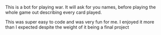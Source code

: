 This is a bot for playing war. It will ask for you names, before playing the whole game out describing every card played. 

This was super easy to code and was very fun for me. I enjoyed it more than I expected despite the weight of it being a final project
